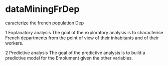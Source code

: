 # dataMiningFrDep
caracterize the french population Dep

1 Explanatory analysis
The goal of the exploratory analysis is to characterise French departments from the point of view
of their inhabitants and of their workers.

2 Predictive analysis
The goal of the predictive analysis is to build a predictive model for the Emolument given the other variables. 

